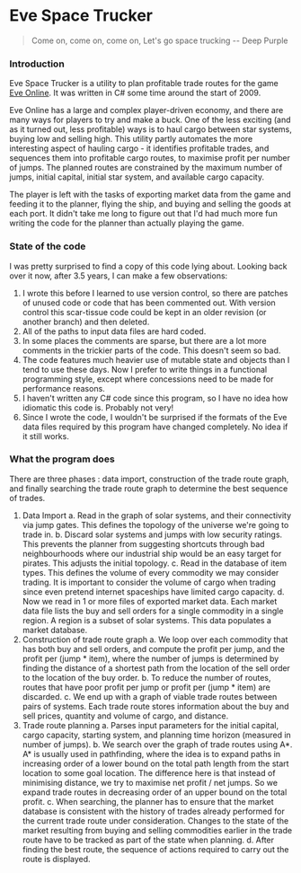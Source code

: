 Eve Space Trucker
=================

> Come on, come on, come on, Let's go space trucking -- Deep Purple


### Introduction

Eve Space Trucker is a utility to plan profitable trade routes for the game
[Eve Online](http://en.wikipedia.org/wiki/Eve_Online). It was written in
C# some time around the start of 2009.

Eve Online has a large and complex player-driven economy, and there are many
ways for players to try and make a buck. One of the less exciting (and as it
turned out, less profitable) ways is to haul cargo between star systems,
buying low and selling high. This utility partly automates the more interesting
aspect of hauling cargo - it identifies profitable trades, and sequences them
into profitable cargo routes, to maximise profit per number of jumps. The
planned routes are constrained by the maximum number of jumps, initial capital,
initial star system, and available cargo capacity.

The player is left with the tasks of exporting market data from the game and
feeding it to the planner, flying the ship, and buying and selling the goods
at each port. It didn't take me long to figure out that I'd had much more
fun writing the code for the planner than actually playing the game.

### State of the code

I was pretty surprised to find a copy of this code lying about.
Looking back over it now, after 3.5 years, I can make a few observations:

1.  I wrote this before I learned to use version control, so there are patches of
    unused code or code that has been commented out. With version control
    this scar-tissue code could be kept in an older revision (or another branch)
    and then deleted.
2.  All of the paths to input data files are hard coded.
3.  In some places the comments are sparse, but there are a lot more comments
    in the trickier parts of the code. This doesn't seem so bad.
4.  The code features much heavier use of mutable state and objects than I tend
    to use these days. Now I prefer to write things in a functional programming
    style, except where concessions need to be made for performance reasons.
5.  I haven't written any C# code since this program, so I have no idea how
    idiomatic this code is. Probably not very!
6.  Since I wrote the code, I wouldn't be surprised if the formats of the
    Eve data files required by this program have changed completely. No
    idea if it still works.


### What the program does

There are three phases : data import, construction of the trade route graph, and
finally searching the trade route graph to determine the best sequence of trades.

1.  Data Import
    a.  Read in the graph of solar systems, and their connectivity via jump gates. This
        defines the topology of the universe we're going to trade in.
    b.  Discard solar systems and jumps with low security ratings. This prevents the planner
        from suggesting shortcuts through bad neighbourhoods where our industrial ship
        would be an easy target for pirates. This adjusts the initial topology.
    c.  Read in the database of item types. This defines the volume of every commodity
        we may consider trading. It is important to consider the volume of cargo when
        trading since even pretend internet spaceships have limited cargo capacity.
    d.  Now we read in 1 or more files of exported market data. Each market data file
        lists the buy and sell orders for a single commodity in a single region. A
        region is a subset of solar systems. This data populates a market database.
2.  Construction of trade route graph
    a.  We loop over each commodity that has both buy and sell orders, and compute
        the profit per jump, and the profit per (jump * item), where the number
        of jumps is determined by finding the distance of a shortest path from
        the location of the sell order to the location of the buy order.
    b.  To reduce the number of routes, routes that have poor profit per
        jump or profit per (jump * item) are discarded.
    c.  We end up with a graph of viable trade routes between pairs of systems.
        Each trade route stores information about the buy and sell prices,
        quantity and volume of cargo, and distance.
3.  Trade route planning
    a.  Parses input parameters for the initial capital, cargo capacity,
        starting system, and planning time horizon (measured in number of jumps).
    b.  We search over the graph of trade routes using A*. A* is usually used in
        pathfinding, where the idea is to expand paths in increasing order of
        a lower bound on the total path length from the start location to some
        goal location. The difference here is that instead of minimising
        distance, we try to maximise net profit / net jumps. So we expand
        trade routes in decreasing order of an upper bound on the total
        profit.
    c.  When searching, the planner has to ensure that the market database
        is consistent with the history of trades already performed for the
        current trade route under consideration. Changes to the state of
        the market resulting from buying and selling commodities earlier
        in the trade route have to be tracked as part of the state when
        planning.
    d.  After finding the best route, the sequence of actions required to
        carry out the route is displayed.

